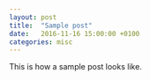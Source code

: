 ```yaml
---
layout: post
title:  "Sample post"
date:   2016-11-16 15:00:00 +0100
categories: misc
---
```


This is how a sample post looks like.
